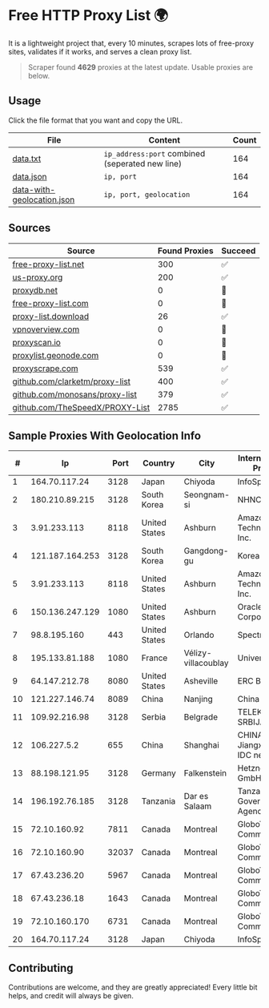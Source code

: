 
# Free HTTP Proxy List 🌍

It is a lightweight project that, every 10 minutes, scrapes lots of free-proxy sites, validates if it works, and serves a clean proxy list.


> Scraper found **4629** proxies at the latest update. Usable proxies are below.

## Usage

Click the file format that you want and copy the URL.


|File|Content|Count|
|----|-------|-----|
|[data.txt](https://raw.githubusercontent.com/themiralay/Proxy-List-World/master/data.txt)|`ip_address:port` combined (seperated new line)|164|
|[data.json](https://raw.githubusercontent.com/themiralay/Proxy-List-World/master/data.json)|`ip, port`|164|
|[data-with-geolocation.json](https://raw.githubusercontent.com/themiralay/Proxy-List-World/master/data-with-geolocation.json)|`ip, port, geolocation`|164|

## Sources

|Source|Found Proxies|Succeed|
|------|-------------|-------|
|[free-proxy-list.net](https://free-proxy-list.net)|300|✅|
|[us-proxy.org](https://www.us-proxy.org)|200|✅|
|[proxydb.net](http://proxydb.net)|0|🚫|
|[free-proxy-list.com](https://free-proxy-list.com/?page=&port=&type%5B%5D=http&type%5B%5D=https&up_time=0&search=Search)|0|🚫|
|[proxy-list.download](https://www.proxy-list.download/HTTP)|26|✅|
|[vpnoverview.com](https://vpnoverview.com/privacy/anonymous-browsing/free-proxy-servers)|0|🚫|
|[proxyscan.io](https://www.proxyscan.io)|0|🚫|
|[proxylist.geonode.com](https://proxylist.geonode.com/api/proxy-list?limit=300&page=1&sort_by=lastChecked&sort_type=desc&protocols=http,https)|0|🚫|
|[proxyscrape.com](https://api.proxyscrape.com/v2/?request=displayproxies&protocol=http&timeout=10000&country=all&ssl=all&anonymity=all)|539|✅|
|[github.com/clarketm/proxy-list](https://raw.githubusercontent.com/clarketm/proxy-list/master/proxy-list-raw.txt)|400|✅|
|[github.com/monosans/proxy-list](https://raw.githubusercontent.com/monosans/proxy-list/main/proxies/http.txt)|379|✅|
|[github.com/TheSpeedX/PROXY-List](https://raw.githubusercontent.com/TheSpeedX/PROXY-List/master/http.txt)|2785|✅|


## Sample Proxies With Geolocation Info

|#|Ip|Port|Country|City|Internet Service Provider|
|-|--|----|-------|----|-------------------------|
|1|164.70.117.24|3128|Japan|Chiyoda|InfoSphere|
|2|180.210.89.215|3128|South Korea|Seongnam-si|NHNCLOUD|
|3|3.91.233.113|8118|United States|Ashburn|Amazon Technologies Inc.|
|4|121.187.164.253|3128|South Korea|Gangdong-gu|Korea Telecom|
|5|3.91.233.113|8118|United States|Ashburn|Amazon Technologies Inc.|
|6|150.136.247.129|1080|United States|Ashburn|Oracle Corporation|
|7|98.8.195.160|443|United States|Orlando|Spectrum|
|8|195.133.81.188|1080|France|Vélizy-villacoublay|UniversCloud|
|9|64.147.212.78|8080|United States|Asheville|ERC Broadband|
|10|121.227.146.74|8089|China|Nanjing|China Telecom|
|11|109.92.216.98|3128|Serbia|Belgrade|TELEKOM-SRBIJA|
|12|106.227.5.2|655|China|Shanghai|CHINANET Jiangx province IDC network|
|13|88.198.121.95|3128|Germany|Falkenstein|Hetzner Online GmbH|
|14|196.192.76.185|3128|Tanzania|Dar es Salaam|Tanzania e-Government Agency|
|15|72.10.160.92|7811|Canada|Montreal|GloboTech Communications|
|16|72.10.160.90|32037|Canada|Montreal|GloboTech Communications|
|17|67.43.236.20|5967|Canada|Montreal|GloboTech Communications|
|18|67.43.236.18|1643|Canada|Montreal|GloboTech Communications|
|19|72.10.160.170|6731|Canada|Montreal|GloboTech Communications|
|20|164.70.117.24|3128|Japan|Chiyoda|InfoSphere|



## Contributing

Contributions are welcome, and they are greatly appreciated! Every
little bit helps, and credit will always be given.

